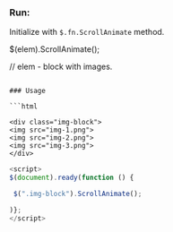 ### Run:

Initialize with `$.fn.ScrollAnimate` method.

$(elem).ScrollAnimate();

// elem - block with images.
```

### Usage

```html

<div class="img-block">
<img src="img-1.png">
<img src="img-2.png">
<img src="img-3.png">
</div>
```

```js
<script>
$(document).ready(function () {

 $(".img-block").ScrollAnimate();

)};
</script>
```

